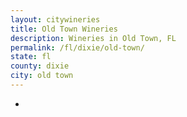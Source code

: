 ```yaml
---
layout: citywineries
title: Old Town Wineries
description: Wineries in Old Town, FL
permalink: /fl/dixie/old-town/
state: fl
county: dixie
city: old town
---
```

-

